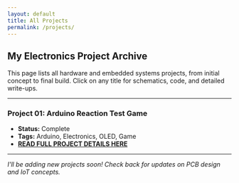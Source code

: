 ```yaml
---
layout: default
title: All Projects
permalink: /projects/
---
```


<h2> My Electronics Project Archive </h2>

This page lists all hardware and embedded systems projects, from initial concept to final build. Click on any title for schematics, code, and detailed write-ups.

---

### Project 01: Arduino Reaction Test Game
* **Status:** Complete 
* **Tags:** Arduino, Electronics, OLED, Game
* **[READ FULL PROJECT DETAILS HERE](https://devdrshn.github.io/projects/reaction-game-v1/)**

---

*I'll be adding new projects soon! Check back for updates on PCB design and IoT concepts.*
